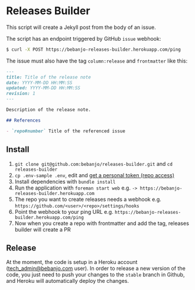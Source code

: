 # Releases Builder

This script will create a Jekyll post from the body of an issue.

The script has an endpoint triggered by GitHub `issue` webhook:

```sh
$ curl -X POST https://bebanjo-releases-builder.herokuapp.com/ping
```

The issue must also have the tag `column:release` and `frontmatter` like this:

```md
---
title: Title of the release note
date: YYYY-MM-DD HH:MM:SS
updated: YYYY-MM-DD HH:MM:SS
revision: 1
---

Description of the release note.

## References

- `repo#number` Title of the referenced issue
```

## Install

1. `git clone git@github.com:bebanjo/releases-builder.git` and `cd releases-builder`
2. `cp .env-sample .env`, edit and [get a personal token (repo access)](https://github.com/settings/tokens/new)
3. Install dependencies with `bundle install`
4. Run the application with `foreman start web` e.g. `-> https://bebanjo-releases-builder.herokuapp.com`
5. The repo you want to create releases needs a webhook e.g. `https://github.com/<user>/<repo>/settings/hooks`
6. Point the webhook to your ping URL e.g. `https://bebanjo-releases-builder.herokuapp.com/ping`
7. Now when you create a repo with frontmatter and add the tag, releases builder will create a PR

## Release

At the moment, the code is setup in a Heroku account (tech_admin@bebanjo.com user). In order to release a new version of the code, you just need to push your changes to the `stable` branch in Github, and Heroku will automatically deploy the changes.
